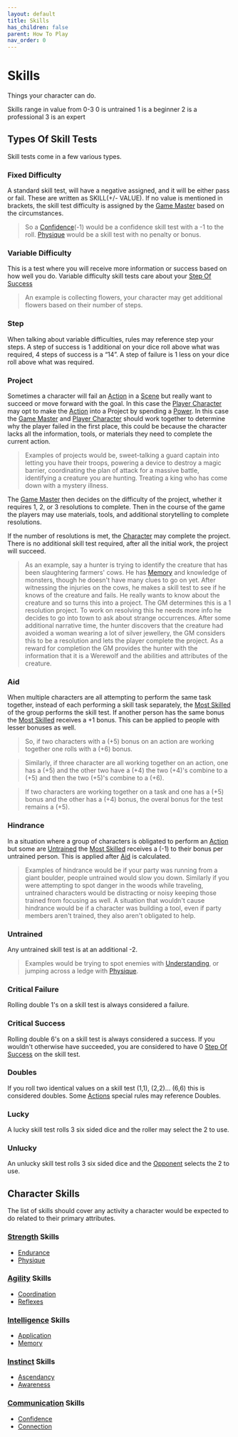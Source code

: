 ```yaml
---
layout: default
title: Skills
has_children: false
parent: How To Play
nav_order: 0
---
```

# Skills
Things your character can do.

Skills range in value from 0-3
0 is untrained
1 is a beginner
2 is a professional
3 is an expert

## Types Of Skill Tests

Skill tests come in a few various types.
### Fixed Difficulty
A standard skill test, will have a negative assigned, and it will be either pass or fail. These are written as SKILL(+/- VALUE). If no value is mentioned in brackets, the skill test difficulty is assigned by the [Game Master](Game/Core/Terminology#Game%20Master) based on the circumstances. 

> So a [Confidence](Communication#Confidence)(-1) would be a confidence skill test with a -1 to the roll. [Physique](Game/Core/Strength#Physique) would be a skill test with no penalty or bonus. 

### Variable Difficulty
This is a test where you will receive more information or success based on how well you do. Variable difficulty skill tests care about your [Step Of Success](#Step)

> An example is collecting flowers, your character may get additional flowers based on their number of steps. 

### Step
When talking about variable difficulties, rules may reference step your steps. A step of success is 1 additional on your dice roll above what was required, 4 steps of success is a “14”. A step of failure is 1 less on your dice roll above what was required. 

### Project
Sometimes a character will fail an [Action](Game/Core/Terminology#Action) in a [Scene](Terminology#Scene) but really want to succeed or move forward with the goal. In this case the [Player Character](Game/Core/Terminology#Player%20Character) may opt to make the [Action](Game/Core/Terminology#Action) into a Project by spending a [Power](Game/Core/Blocks/Power). In this case the [Game Master](Game/Core/Terminology#Game%20Master) and [Player Character](Game/Core/Terminology#Player%20Character) should work together to determine why the player failed in the first place, this could be because the character lacks all the information, tools, or materials they need to complete the current action.

> Examples of projects would be, sweet-talking a guard captain into letting you have their troops, powering a device to destroy a magic barrier, coordinating the plan of attack for a massive battle, identifying a creature you are hunting. Treating a king who has come down with a mystery illness.

The [Game Master](Game/Core/Terminology#Game%20Master) then decides on the difficulty of the project, whether it requires 1, 2, or 3 resolutions to complete. Then in the course of the game the players may use materials, tools, and additional storytelling to complete resolutions. 

If the number of resolutions is met, the [Character](Game/Core/Terminology#Character) may complete the project. There is no additional skill test required, after all the initial work, the project will succeed.

> As an example, say a hunter is trying to identify the creature that has been slaughtering farmers' cows. He has [Memory](Intelligence#Memory) and knowledge of monsters, though he doesn't have many clues to go on yet. After witnessing the injuries on the cows, he makes a skill test to see if he knows of the creature and fails. He really wants to know about the creature and so turns this into a project. The GM determines this is a 1 resolution project. To work on resolving this he needs more info he decides to go into town to ask about strange occurrences.
> After some additional narrative time, the hunter discovers that the creature had avoided a woman wearing a lot of silver jewellery, the GM considers this to be a resolution and lets the player complete the project. 
> As a reward for completion the GM provides the hunter with the information that it is a Werewolf and the abilities and attributes of the creature.

### Aid
When multiple characters are all attempting to perform the same task together, instead of each performing a skill task separately, the [Most Skilled](Terminology#Most%20Skilled) of the group performs the skill test. If another person has the same bonus the [Most Skilled](Game/Core/Terminology#Most%20Skilled) receives a +1 bonus. This can be applied to people with lesser bonuses as well.

> So, if two characters with a (+5) bonus on an action are working together one rolls with a (+6) bonus.

> Similarly, if three character are all working together on an action, one has a (+5) and the other two have a (+4) the two (+4)'s combine to a (+5) and then the two (+5)'s combine to a (+6). 

> If two characters are working together on a task and one has a (+5) bonus and the other has a (+4) bonus, the overal bonus for the test remains a (+5). 

### Hindrance
In a situation where a group of characters is obligated to perform an [Action](Game/Core/Terminology#Action) but some are [Untrained](#Untrained) the [Most Skilled](Game/Core/Terminology#Most%20Skilled) receives a (-1) to their bonus per untrained person. This is applied after [Aid](#Aid) is calculated.

> Examples of hindrance would be if your party was running from a giant boulder, people untrained would slow you down. Similarly if you were attempting to spot danger in the woods while traveling, untrained characters would be distracting or noisy keeping those trained from focusing as well. A situation that wouldn't cause hindrance would be if a character was building a tool, even if party members aren't trained, they also aren't obligated to help.

### Untrained
Any untrained skill test is at an additional -2.

> Examples would be trying to spot enemies with [Understanding](Intelligence#Memory), or jumping across a ledge with [Physique](Strength#Physique). 

### Critical Failure
Rolling double 1's on a skill test is always considered a failure.

### Critical Success
Rolling double 6's on a skill test is always considered a success. If you wouldn't otherwise have succeeded, you are considered to have 0 [Step Of Success](#Step) on the skill test.

### Doubles
If you roll two identical values on a skill test (1,1), (2,2)… (6,6) this is considered doubles. Some [Actions](Terminology#Action) special rules may reference Doubles.

### Lucky
A lucky skill test rolls 3 six sided dice and the roller may select the 2 to use.

### Unlucky
An unlucky skill test rolls 3 six sided dice and the [Opponent](Game/Core/Terminology#Opponent) selects the 2 to use. 

## Character Skills
The list of skills should cover any activity a character would be expected to do related to their primary attributes.

### [Strength](Strength) Skills
* [Endurance](Strength#Endurance)
* [Physique](Strength#Physique)

### [Agility](Agility) Skills
* [Coordination](Agility#Coordination)
* [Reflexes](Agility#Reflexes)

### [Intelligence](Intelligence) Skills
* [Application](Intelligence#Application)
* [Memory](Intelligence#Memory)

### [Instinct](Game/Core/Instinct) Skills
* [Ascendancy](Game/Core/Instinct#Ascendancy)
* [Awareness](Game/Core/Instinct#Awareness)

### [Communication](Communication) Skills
* [Confidence](Communication#Confidence)
* [Connection](Communication#Connection)